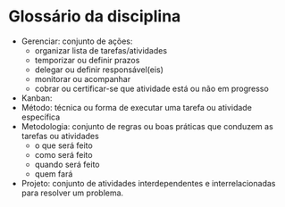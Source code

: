 # Glossário da disciplina

- Gerenciar: conjunto de ações: 
  - organizar lista de tarefas/atividades
  - temporizar ou definir prazos
  - delegar ou definir responsável(eis)
  - monitorar ou acompanhar
  - cobrar ou certificar-se que atividade está ou não em progresso
- Kanban: 
- Método: técnica ou forma de executar uma tarefa ou atividade específica
- Metodologia: conjunto de regras ou boas práticas que conduzem as tarefas ou atividades
  - o que será feito
  - como será feito
  - quando será feito
  - quem fará
- Projeto: conjunto de atividades interdependentes e interrelacionadas para resolver um problema.
